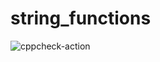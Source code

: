 # string_functions
![cppcheck-action](https://github.com/stepin104796/string_functions/workflows/cppcheck-action/badge.svg)
